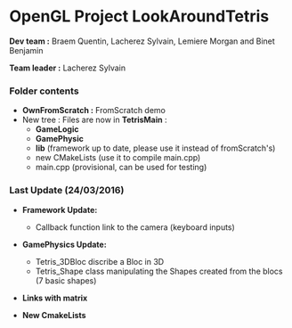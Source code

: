 # OpenGL Project LookAroundTetris



**Dev team :** Braem Quentin, Lacherez Sylvain, Lemiere Morgan and Binet Benjamin

**Team leader :** Lacherez Sylvain

### Folder contents
* **OwnFromScratch :** FromScratch demo
* New tree : Files are now in **TetrisMain** :
    * **GameLogic** 
    * **GamePhysic**
    * **lib** (framework up to date, please use it instead of fromScratch's)
    * new CMakeLists (use it to compile main.cpp)
    * main.cpp (provisional, can be used for testing)
    
### Last Update (24/03/2016)
* **Framework Update:**
  * Callback function link to the camera (keyboard inputs)
* **GamePhysics Update:**
  * Tetris_3DBloc discribe a Bloc in 3D 
  * Tetris_Shape class manipulating the Shapes created from the blocs (7 basic shapes)
  
* **Links with matrix**  
* **New CmakeLists**

